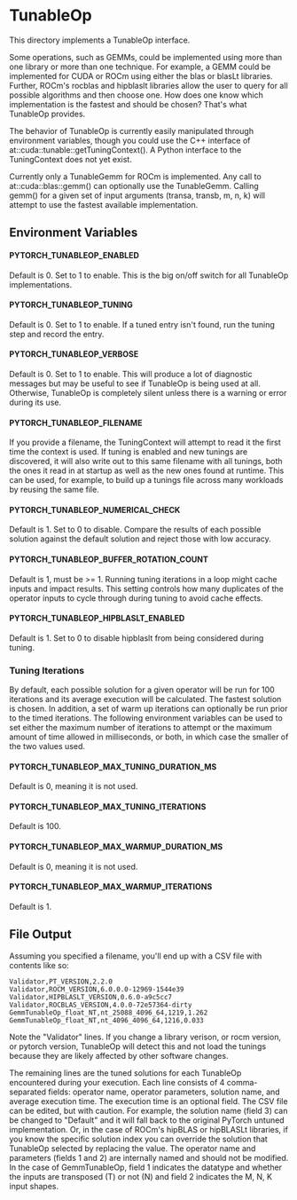 # TunableOp

This directory implements a TunableOp interface.

Some operations, such as GEMMs, could be implemented using more than one library or more than one technique.  For
example, a GEMM could be implemented for CUDA or ROCm using either the blas or blasLt libraries.  Further, ROCm's
rocblas and hipblaslt libraries allow the user to query for all possible algorithms and then choose one.  How does one
know which implementation is the fastest and should be chosen?  That's what TunableOp provides.

The behavior of TunableOp is currently easily manipulated through environment variables, though you could use the C++
interface of at::cuda::tunable::getTuningContext().  A Python interface to the TuningContext does not yet exist.

Currently only a TunableGemm for ROCm is implemented.  Any call to at::cuda::blas::gemm() can optionally use the
TunableGemm.  Calling gemm() for a given set of input arguments (transa, transb, m, n, k) will attempt to use the
fastest available implementation.

## Environment Variables

#### PYTORCH_TUNABLEOP_ENABLED
Default is 0. Set to 1 to enable.
This is the big on/off switch for all TunableOp implementations.

#### PYTORCH_TUNABLEOP_TUNING
Default is 0. Set to 1 to enable.
If a tuned entry isn't found, run the tuning step and record the entry.

#### PYTORCH_TUNABLEOP_VERBOSE
Default is 0. Set to 1 to enable.
This will produce a lot of diagnostic messages but may be useful to see if TunableOp is being used at all.
Otherwise, TunableOp is completely silent unless there is a warning or error during its use.

#### PYTORCH_TUNABLEOP_FILENAME
If you provide a filename, the TuningContext will attempt to read it the first time the context is used.  If tuning is
enabled and new tunings are discovered, it will also write out to this same filename with all tunings, both the ones it
read in at startup as well as the new ones found at runtime.  This can be used, for example, to build up a tunings file
across many workloads by reusing the same file.

#### PYTORCH_TUNABLEOP_NUMERICAL_CHECK
Default is 1. Set to 0 to disable. Compare the results of each possible solution against the default solution and reject
those with low accuracy.

#### PYTORCH_TUNABLEOP_BUFFER_ROTATION_COUNT
Default is 1, must be >= 1. Running tuning iterations in a loop might cache inputs and impact results. This setting
controls how many duplicates of the operator inputs to cycle through during tuning to avoid cache effects.

#### PYTORCH_TUNABLEOP_HIPBLASLT_ENABLED
Default is 1. Set to 0 to disable hipblaslt from being considered during tuning.

### Tuning Iterations
By default, each possible solution for a given operator will be run for 100 iterations and its average execution will be
calculated. The fastest solution is chosen. In addition, a set of warm up iterations can optionally be run prior to the
timed iterations. The following environment variables can be used to set either the maximum number of iterations to
attempt or the maximum amount of time allowed in milliseconds, or both, in which case the smaller of the two values
used.

#### PYTORCH_TUNABLEOP_MAX_TUNING_DURATION_MS
Default is 0, meaning it is not used.

#### PYTORCH_TUNABLEOP_MAX_TUNING_ITERATIONS
Default is 100.

#### PYTORCH_TUNABLEOP_MAX_WARMUP_DURATION_MS
Default is 0, meaning it is not used.

#### PYTORCH_TUNABLEOP_MAX_WARMUP_ITERATIONS
Default is 1.

## File Output

Assuming you specified a filename, you'll end up with a CSV file with contents like so:

```
Validator,PT_VERSION,2.2.0
Validator,ROCM_VERSION,6.0.0.0-12969-1544e39
Validator,HIPBLASLT_VERSION,0.6.0-a9c5cc7
Validator,ROCBLAS_VERSION,4.0.0-72e57364-dirty
GemmTunableOp_float_NT,nt_25088_4096_64,1219,1.262
GemmTunableOp_float_NT,nt_4096_4096_64,1216,0.033
```

Note the "Validator" lines.  If you change a library verison, or rocm version, or pytorch version, TunableOp will detect
this and not load the tunings because they are likely affected by other software changes.

The remaining lines are the tuned solutions for each TunableOp encountered during your execution. Each line consists of
4 comma-separated fields: operator name, operator parameters, solution name, and average execution time. The execution
time is an optional field. The CSV file can be edited, but with caution. For example, the solution name (field 3) can be
changed to "Default" and it will fall back to the original PyTorch untuned implementation. Or, in the case of ROCm's
hipBLAS or hipBLASLt libraries, if you know the specific solution index you can override the solution that TunableOp
selected by replacing the value. The operator name and parameters (fields 1 and 2) are internally named and should not
be modified. In the case of GemmTunableOp, field 1 indicates the datatype and whether the inputs are transposed (T) or
not (N) and field 2 indicates the M, N, K input shapes.
